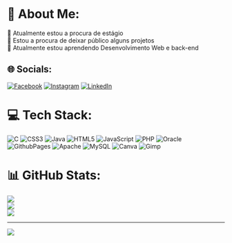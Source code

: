 # 💫 About Me:
🔭 Atualmente estou a procura de estágio<br>👯 Estou a procura de deixar público alguns projetos<br>🌱 Atualmente estou aprendendo Desenvolvimento Web e back-end


## 🌐 Socials:
[![Facebook](https://img.shields.io/badge/Facebook-%231877F2.svg?logo=Facebook&logoColor=white)](https://www.facebook.com/mayconantonioa.santos) [![Instagram](https://img.shields.io/badge/Instagram-%23E4405F.svg?logo=Instagram&logoColor=white)](https://www.instagram.com/mayconantonioas) [![LinkedIn](https://img.shields.io/badge/LinkedIn-%230077B5.svg?logo=linkedin&logoColor=white)](https://www.linkedin.com/in/maycon-antonio-aguiar-santos) 

# 💻 Tech Stack:
![C](https://img.shields.io/badge/c-%2300599C.svg?style=flat&logo=c&logoColor=white) ![CSS3](https://img.shields.io/badge/css3-%231572B6.svg?style=flat&logo=css3&logoColor=white) ![Java](https://img.shields.io/badge/java-%23ED8B00.svg?style=flat&logo=openjdk&logoColor=white) ![HTML5](https://img.shields.io/badge/html5-%23E34F26.svg?style=flat&logo=html5&logoColor=white) ![JavaScript](https://img.shields.io/badge/javascript-%23323330.svg?style=flat&logo=javascript&logoColor=%23F7DF1E) ![PHP](https://img.shields.io/badge/php-%23777BB4.svg?style=flat&logo=php&logoColor=white) ![Oracle](https://img.shields.io/badge/Oracle-F80000?style=flat&logo=oracle&logoColor=white) ![GithubPages](https://img.shields.io/badge/github%20pages-121013?style=flat&logo=github&logoColor=white) ![Apache](https://img.shields.io/badge/apache-%23D42029.svg?style=flat&logo=apache&logoColor=white) ![MySQL](https://img.shields.io/badge/mysql-%2300000f.svg?style=flat&logo=mysql&logoColor=white) ![Canva](https://img.shields.io/badge/Canva-%2300C4CC.svg?style=flat&logo=Canva&logoColor=white) ![Gimp](https://img.shields.io/badge/Gimp-657D8B?style=flat&logo=gimp&logoColor=FFFFFF)
# 📊 GitHub Stats:
![](https://github-readme-stats.vercel.app/api?username=Maycon-Antonio&theme=dracula&hide_border=false&include_all_commits=false&count_private=false)<br/>
![](https://github-readme-streak-stats.herokuapp.com/?user=Maycon-Antonio&theme=dracula&hide_border=false)<br/>
![](https://github-readme-stats.vercel.app/api/top-langs/?username=Maycon-Antonio&theme=dracula&hide_border=false&include_all_commits=false&count_private=false&layout=compact)

---
[![](https://visitcount.itsvg.in/api?id=Maycon-Antonio&icon=0&color=12)](https://visitcount.itsvg.in)

<!-- Proudly created with GPRM ( https://gprm.itsvg.in ) -->
